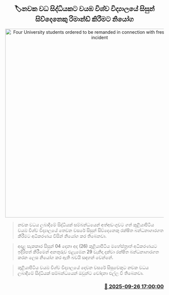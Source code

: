 <p align='center'><b><h2 align='center' title='Four University students ordered to be remanded in connection with freshman torture incident'>🏷නවක වධ සිද්ධියකට වයඹ විශ්ව විද්‍යාලයේ සිසුන් සිව්දෙනෙකු රිමාන්ඩ් කිරීමට නියෝග</h2></b></p>
<p align='center'><img src='https://helakuru.sgp1.cdn.digitaloceanspaces.com/esana/images/lib/court-2[1].jpg' width='600' alt='Four University students ordered to be remanded in connection with freshman torture incident'></p>

> නවක වධය ලබාදීමේ සිද්ධියක් සම්බන්ධයෙන් අත්අඩංගුවට ගත් කුළියාපිටිය වයඹ විශ්ව විද්‍යාලයේ තෙවන වසරේ සිසුන් සිව්දෙනෙකු රක්ෂිත බන්ධනාගාරගත කිරීමට අධිකරණය විසින් නියෝග කර තිබෙනවා.

> අදාළ සැකකාර සිසුන් 04 දෙනා අද (26) කුළියාපිටිය මහේස්ත්‍රාත් අධිකරණයට ඉදිරිපත් කිරීමෙන් අනතුරුව එළැඹෙන 29 වැනිදා දක්වා රක්ෂිත බන්ධනාගාරගත කරන ලෙස නියෝග කර ඇති බවයි සඳහන් වෙන්නේ.

> කුළියාපිටිය වයඹ විශ්ව විද්‍යාලයේ දෙවන වසරේ සිසුවෙකුට නවක වධය ලබාදීමේ සිද්ධියක් සම්බන්ධයෙන් ඔවුන්ට චෝදනා එල්ල වී තිබෙනවා.



<h3 align='right'><a href='https://www.helakuru.lk/esana/p/114008/'>📅 2025-09-26 17:00:00</a></h3>
